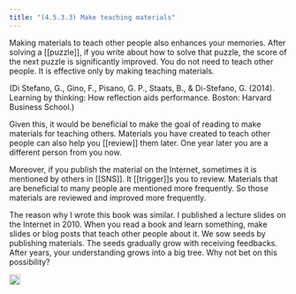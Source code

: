 ```yaml
---
title: "(4.5.3.3) Make teaching materials"
---
```


Making materials to teach other people also enhances your memories. After solving a [[puzzle]], if you write about how to solve that puzzle, the score of the next puzzle is significantly improved. You do not need to teach other people. It is effective only by making teaching materials.

(Di Stefano, G., Gino, F., Pisano, G. P., Staats, B., & Di-Stefano, G. (2014). Learning by thinking: How reflection aids performance. Boston: Harvard Business School.)

Given this, it would be beneficial to make the goal of reading to make materials for teaching others. Materials you have created to teach other people can also help you [[review]] them later. One year later you are a different person from you now.

Moreover, if you publish the material on the Internet, sometimes it is mentioned by others in [[SNS]]. It [[trigger]]s you to review. Materials that are beneficial to many people are mentioned more frequently. So those materials are reviewed and improved more frequently.

The reason why I wrote this book was similar. I published a lecture slides on the Internet in 2010. When you read a book and learn something, make slides or blog posts that teach other people about it. We sow seeds by publishing materials. The seeds gradually grow with receiving feedbacks. After years, your understanding grows into a big tree. Why not bet on this possibility?

<img src='https://scrapbox.io/api/pages/nishio/en/icon' alt='en.icon' height="19.5"/>